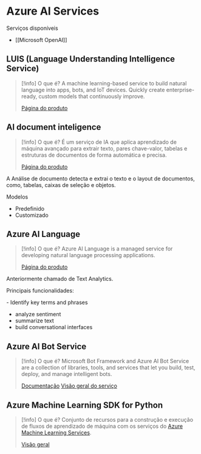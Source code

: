 # Azure AI Services

Serviços disponíveis

- [[Microsoft OpenAI]]

## LUIS (Language Understanding Intelligence Service)

> [!info] O que é?
> A machine learning-based service to build natural language into apps, bots, and IoT devices. Quickly create enterprise-ready, custom models that continuously improve.
> 
> [Página do produto](https://www.luis.ai/)


## AI document inteligence

> [!info] O que é?
> É um serviço de IA que aplica aprendizado de máquina avançado para extrair texto, pares chave-valor, tabelas e estruturas de documentos de forma automática e precisa.
> 
> [Página do produto](https://azure.microsoft.com/pt-br/products/ai-services/ai-document-intelligence/)

A Análise de documento detecta e extrai o texto e o layout de documentos, como, tabelas, caixas de seleção e objetos.

Modelos
- Predefinido
- Customizado


## Azure AI Language

> [!info] O que é?
> Azure AI Language is a managed service for developing natural language processing applications.
> 
> [Página do produto](https://azure.microsoft.com/en-us/products/ai-services/ai-language#overview)

Anteriormente chamado de Text Analytics.

Principais funcionalidades:

- Identify key terms and phrases
- analyze sentiment
- summarize text
- build conversational interfaces

## Azure AI Bot Service

> [!info] O que é?
> Microsoft Bot Framework and Azure AI Bot Service are a collection of libraries, tools, and services that let you build, test, deploy, and manage intelligent bots.
> 
> [Documentação](https://learn.microsoft.com/en-us/azure/bot-service/?view=azure-bot-service-4.0)
> [Visão geral do serviço](https://learn.microsoft.com/en-us/azure/bot-service/bot-service-overview?view=azure-bot-service-4.0)

## Azure Machine Learning SDK for Python

> [!info] O que é?
> Conjunto de recursos para a construção e execução de fluxos de aprendizado de máquina com os serviços do [Azure Machine Learning Services](https://learn.microsoft.com/en-us/azure/machine-learning/overview-what-is-azure-ml).
> 
> [Visão geral](https://learn.microsoft.com/en-us/python/api/overview/azure/ml/?view=azure-ml-py)


